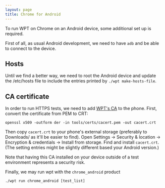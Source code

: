 ```yaml
---
layout: page
title: Chrome for Android
---
```

To run WPT on Chrome on an Android device, some additional set up is required.

First of all, as usual Android development, we need to have `adb` and be able to
connect to the device.

## Hosts

Until we find a better way, we need to root the Android device and update the
/etc/hosts file to include the entries printed by `./wpt make-hosts-file`.

## CA certificate

In order to run HTTPS tests, we need to add
[WPT's CA](https://github.com/web-platform-tests/wpt/blob/master/tools/certs/cacert.pem)
to the phone. First, convert the certificate from PEM to CRT:

```
openssl x509 -outform der -in tools/certs/cacert.pem -out cacert.crt
```

Then copy `cacert.crt` to your phone's external storage (preferably to
Downloads/ as it'll be easier to find). Open Settings -> Security & location ->
Encryption & credentials -> Install from storage. Find and install `cacert.crt`.
(The setting entries might be slightly different based your Android version.)

Note that having this CA installed on your device outside of a test
environment represents a security risk.


Finally, we may run wpt with the `chrome_android` product

```
./wpt run chrome_android [test_list]
```
